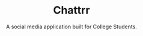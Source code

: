 # 
<p  align="center"> 
	<h1 align="center">
		Chattrr
	</h1>
</p>

<p align="center">
	A social media application built for College Students.
</p>